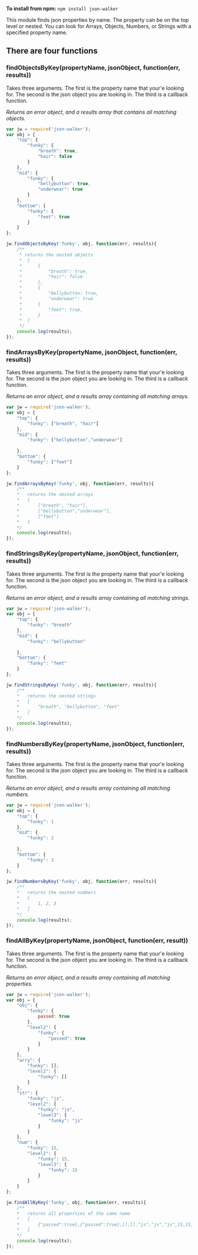 **To install from npm:**
```npm install json-walker```

This module finds json properties by name.  The property can be on the top
level or nested.  You can look for Arrays, Objects, Numbers, or Strings with
a specified property name.

There are four functions
------------------------

### findObjectsByKey(propertyName, jsonObject, function(err, results))

Takes three arguments. The first is the property name that your'e looking 
for.  The second is the json object you are looking in. The third is a callback
function.

_Returns an error object, and a results array that contains all matching objects._

```javascript
var jw = require('json-walker');
var obj = {
    "top": {
        "funky": {
            "breath": true,
            "hair": false
        }
    },
    "mid": {
        "funky": {
            "bellybutton": true,
            "underwear": true
        }
    },
    "bottom": {
        "funky": {
            "feet": true
        }
    }
};

jw.findObjectsByKey('funky', obj, function(err, results){
    /**
     * returns the nested objects
     *  [
     *      { 
     *          "breath": true,
     *          "hair": false
     *      },
     *      {
     *          "bellybutton: true,
     *          "underwear": true
     *      {
     *          "feet": true,
     *      }
     *  ]
     */
    console.log(results);
});
```

### findArraysByKey(propertyName, jsonObject, function(err, results))

Takes three arguments. The first is the property name that your'e looking 
for.  The second is the json object you are looking in. The third is a callback
function.

_Returns an error object, and a results array containing all matching arrays._

```javascript
var jw = require('json-walker');
var obj = {
    "top": {
        "funky": ["breath", "hair"]
    },
    "mid": {
        "funky": ["bellybutton","underwear"]
        
    },
    "bottom": {
        "funky": ["feet"]
    }
};

jw.findArraysByKey('funky', obj, function(err, results){
    /**
    *   returns the nested arrays
    *   [
    *       ["breath", "hair"],
    *       ["bellybutton","underwear"],
    *       ["feet"]
    *   ]
    */
    console.log(results);
});
```

### findStringsByKey(propertyName, jsonObject, function(err, results))

Takes three arguments. The first is the property name that your'e looking 
for.  The second is the json object you are looking in. The third is a callback
function.

_Returns an error object, and a results array containing all matching strings._

```javascript
var jw = require('json-walker');
var obj = {
    "top": {
        "funky": "breath"
    },
    "mid": {
        "funky": "bellybutton"
        
    },
    "bottom": {
        "funky": "feet"
    }
};

jw.findStringsByKey('funky', obj, function(err, results){
    /**
    *   returns the nested strings
    *   [
    *       "breath", "bellybutton", "feet"
    *   ]
    */
    console.log(results);
});
```
    
### findNumbersByKey(propertyName, jsonObject, function(err, results))

Takes three arguments. The first is the property name that your'e looking 
for.  The second is the json object you are looking in. The third is a callback
function.

_Returns an error object, and a results array containing all matching numbers._

```javascript
var jw = require('json-walker');
var obj = {
    "top": {
        "funky": 1
    },
    "mid": {
        "funky": 2
        
    },
    "bottom": {
        "funky": 3
    }
};

jw.findNumbersByKey('funky', obj, function(err, results){
    /**
    *   returns the nested numbers
    *   [
    *       1, 2, 3
    *   ]
    */
    console.log(results);
});
```

### findAllByKey(propertyName, jsonObject, function(err, result))

Takes three arguments. The first is the property name that your'e looking 
for.  The second is the json object you are looking in. The third is a callback
function.

_Returns an error object, and a results array containing all matching properties._

```javascript
var jw = require('json-walker');
var obj = {
    "obj": {
        "funky": {
            passed: true
        },
        "level2": {
            "funky": {
                "passed": true
            }
        }
    },
    "arry": {
        "funky": [],
        "level2": {
            "funky": []
        }
    },
    "str": {
        "funky": "js",
        "level2": {
            "funky": "js",
            "level3": {
                "funky": "js"
            }
        }
    },
    "num": {
        "funky": 15,
        "level2": {
            "funky": 15,
            "level3": {
                "funky": 15
            }
        }
    }
};

jw.findAllByKey('funky', obj, function(err, results){
    /**
    *   returns all properties of the same name
    *   [
    *       {"passed":true},{"passed":true},[],[],"js","js","js",15,15,15
    *   ]
    */
    console.log(results);
});
```